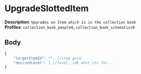 # UpgradeSlottedItem

**Description**: `Upgrades an Item which is in the collection book` \
**Profiles**: `collection_book_people0`, `collection_book_schematics0`

## Body
```js
{
    "targetItemId": "", //item guid
    "desiredLevel": 1 //level, idk what its for...
}
```
